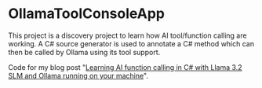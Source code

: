 ﻿# OllamaToolConsoleApp

This project is a discovery project to learn how AI tool/function calling are working.
A C# source generator is used to annotate a C# method which can then be called by Ollama using its tool support.

Code for my blog post "[Learning AI function calling in C# with Llama 3.2 SLM and Ollama running on your machine](https://laurentkempe.com/2024/10/28/learning-ai-function-calling-in-csharp-with-llama-32-slm-and-ollama-running-on-your-machine/)".
